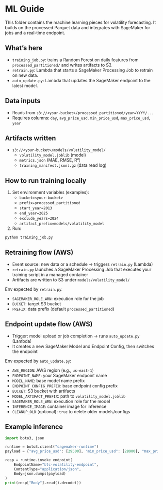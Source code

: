 # ML Guide

This folder contains the machine learning pieces for volatility forecasting. It builds on the processed Parquet data and integrates with SageMaker for jobs and a real-time endpoint.

## What’s here

- `training_job.py`: trains a Random Forest on daily features from `processed_partitioned/` and writes artifacts to S3.
- `retrain.py`: Lambda that starts a SageMaker Processing Job to retrain on new data.
- `auto_update.py`: Lambda that updates the SageMaker endpoint to the latest model.

## Data inputs

- Reads from `s3://<your-bucket>/processed_partitioned/year=YYYY/...`
- Requires columns: `day`, `avg_price_usd`, `min_price_usd`, `max_price_usd`, `year`

## Artifacts written

- `s3://<your-bucket>/models/volatility_model/`
  - `volatility_model.joblib` (model)
  - `metrics.json` (MAE, RMSE, R²)
  - `training_manifest.jsonl.gz` (data read log)

## How to run training locally

1. Set environment variables (examples):
   - `bucket=<your-bucket>`
   - `prefix=processed_partitioned`
   - `start_year=2013`
   - `end_year=2025`
   - `exclude_years=2024`
   - `artifact_prefix=models/volatility_model`
2. Run:

```bash
python training_job.py
```

## Retraining flow (AWS)

- Event source: new data or a schedule → triggers `retrain.py` (Lambda)
- `retrain.py` launches a SageMaker Processing Job that executes your training script in a managed container
- Artifacts are written to S3 under `models/volatility_model/`

Env expected by `retrain.py`:

- `SAGEMAKER_ROLE_ARN`: execution role for the job
- `BUCKET`: target S3 bucket
- `PREFIX`: data prefix (default `processed_partitioned`)

## Endpoint update flow (AWS)

- Trigger: model upload or job completion → runs `auto_update.py` (Lambda)
- It creates a new SageMaker Model and Endpoint Config, then switches the endpoint

Env expected by `auto_update.py`:

- `AWS_REGION`: AWS region (e.g., `us-east-1`)
- `ENDPOINT_NAME`: your SageMaker endpoint name
- `MODEL_NAME`: base model name prefix
- `ENDPOINT_CONFIG_PREFIX`: base endpoint config prefix
- `BUCKET`: S3 bucket with artifacts
- `MODEL_ARTIFACT_PREFIX`: path to `volatility_model.joblib`
- `SAGEMAKER_ROLE_ARN`: execution role for the model
- `INFERENCE_IMAGE`: container image for inference
- `CLEANUP_OLD` (optional): `true` to delete older models/configs

## Example inference

```python
import boto3, json

runtime = boto3.client("sagemaker-runtime")
payload = {"avg_price_usd": [29500], "min_price_usd": [28900], "max_price_usd": [30000], "year": [2025]}

resp = runtime.invoke_endpoint(
    EndpointName="btc-volatility-endpoint",
    ContentType="application/json",
    Body=json.dumps(payload)
)
print(resp["Body"].read().decode())
```
